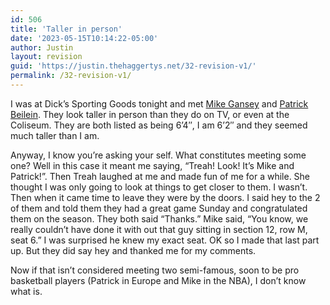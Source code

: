 ```yaml
---
id: 506
title: 'Taller in person'
date: '2023-05-15T10:14:22-05:00'
author: Justin
layout: revision
guid: 'https://justin.thehaggertys.net/32-revision-v1/'
permalink: /32-revision-v1/
---
```


I was at Dick’s Sporting Goods tonight and met [Mike Gansey](http://msnsports.net/profile.cfm?id=100839&sport=mbball) and [Patrick Beilein](http://msnsports.net/profile.cfm?id=100216&sport=mbball). They look taller in person than they do on TV, or even at the Coliseum. They are both listed as being 6’4″, I am 6’2″ and they seemed much taller than I am.

Anyway, I know you’re asking your self. What constitutes meeting some one? Well in this case it meant me saying, “Treah! Look! It’s Mike and Patrick!”. Then Treah laughed at me and made fun of me for a while. She thought I was only going to look at things to get closer to them. I wasn’t. Then when it came time to leave they were by the doors. I said hey to the 2 of them and told them they had a great game Sunday and congratulated them on the season. They both said “Thanks.” Mike said, “You know, we really couldn’t have done it with out that guy sitting in section 12, row M, seat 6.” I was surprised he knew my exact seat. OK so I made that last part up. But they did say hey and thanked me for my comments.

Now if that isn’t considered meeting two semi-famous, soon to be pro basketball players (Patrick in Europe and Mike in the NBA), I don’t know what is.
